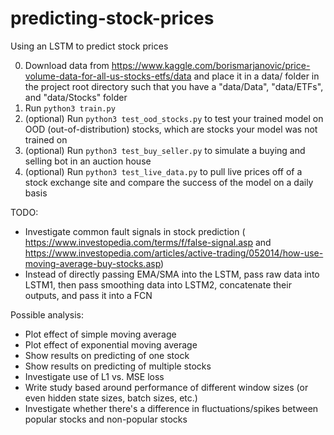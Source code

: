 # predicting-stock-prices
Using an LSTM to predict stock prices

0. Download data from https://www.kaggle.com/borismarjanovic/price-volume-data-for-all-us-stocks-etfs/data and place it in a data/ folder in the project root directory such that you have a "data/Data", "data/ETFs", and "data/Stocks" folder
1. Run `python3 train.py`
2. (optional) Run `python3 test_ood_stocks.py` to test your trained model on OOD (out-of-distribution) stocks, which are stocks your model was not trained on
3. (optional) Run `python3 test_buy_seller.py` to simulate a buying and selling bot in an auction house
4. (optional) Run `python3 test_live_data.py` to pull live prices off of a stock exchange site and compare the success of the model on a daily basis

TODO:
* Investigate common fault signals in stock prediction ( https://www.investopedia.com/terms/f/false-signal.asp and https://www.investopedia.com/articles/active-trading/052014/how-use-moving-average-buy-stocks.asp)
* Instead of directly passing EMA/SMA into the LSTM, pass raw data into LSTM1, then pass smoothing data into LSTM2, concatenate their outputs, and pass it into a FCN

Possible analysis:
* Plot effect of simple moving average
* Plot effect of exponential moving average
* Show results on predicting of one stock
* Show results on predicting of multiple stocks
* Investigate use of L1 vs. MSE loss
* Write study based around performance of different window sizes (or even hidden state sizes, batch sizes, etc.)
* Investigate whether there's a difference in fluctuations/spikes between popular stocks and non-popular stocks
